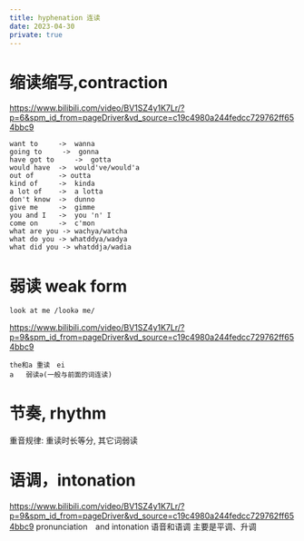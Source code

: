 ```yaml
---
title: hyphenation 连读
date: 2023-04-30
private: true
---
```

# 缩读缩写,contraction
https://www.bilibili.com/video/BV1SZ4y1K7Lr/?p=6&spm_id_from=pageDriver&vd_source=c19c4980a244fedcc729762ff654bbc9

    want to     ->  wanna
    going to     ->  gonna
    have got to     ->  gotta
    would have  ->  would've/would'a
    out of      -> outta
    kind of     ->  kinda
    a lot of    ->  a lotta
    don't know  ->  dunno
    give me     ->  gimme
    you and I   ->  you 'n' I
    come on     ->  c'mon
    what are you -> wachya/watcha
    what do you -> whatddya/wadya
    what did you -> whatddja/wadia

# 弱读 weak form
    look at me /lookə me/

https://www.bilibili.com/video/BV1SZ4y1K7Lr/?p=9&spm_id_from=pageDriver&vd_source=c19c4980a244fedcc729762ff654bbc9

    the和a 重读　ei
    a   弱读ə(一般与前面的词连读)
# 节奏, rhythm
重音规律: 重读时长等分, 其它词弱读

# 语调，intonation
https://www.bilibili.com/video/BV1SZ4y1K7Lr/?p=9&spm_id_from=pageDriver&vd_source=c19c4980a244fedcc729762ff654bbc9
pronunciation　and intonation 语音和语调
主要是平调、升调
